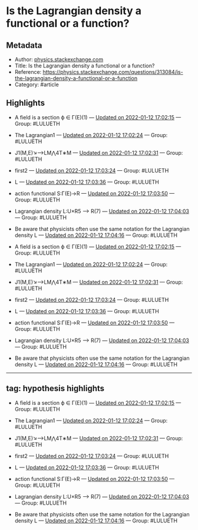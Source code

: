 # Is the Lagrangian density a functional or a function?

## Metadata
- Author: [physics.stackexchange.com]()
- Title: Is the Lagrangian density a functional or a function?
- Reference: https://physics.stackexchange.com/questions/313084/is-the-lagrangian-density-a-functional-or-a-function
- Category: #article

## Highlights
- A field is a section 
ϕ ∈ Γ(E)(1) — [Updated on 2022-01-12 17:02:15](https://hyp.is/Aw8RlnPBEeyPEuMVeSFUtA/physics.stackexchange.com/questions/313084/is-the-lagrangian-density-a-functional-or-a-function)  — Group: #LULUETH

- The Lagrangian1 — [Updated on 2022-01-12 17:02:24](https://hyp.is/B_RURnPBEeyG3FN4c5sb6A/physics.stackexchange.com/questions/313084/is-the-lagrangian-density-a-functional-or-a-function)  — Group: #LULUETH

- J1(M,E)↘⟶LM⋀4T∗M — [Updated on 2022-01-12 17:02:31](https://hyp.is/DKXGjHPBEeyWLtNua8f9pw/physics.stackexchange.com/questions/313084/is-the-lagrangian-density-a-functional-or-a-function)  — Group: #LULUETH

- first2 — [Updated on 2022-01-12 17:03:24](https://hyp.is/K-X4KHPBEeyJ6wtKJBaqqg/physics.stackexchange.com/questions/313084/is-the-lagrangian-density-a-functional-or-a-function)  — Group: #LULUETH

- L — [Updated on 2022-01-12 17:03:36](https://hyp.is/M3xtknPBEeyW1e-yHrtqhA/physics.stackexchange.com/questions/313084/is-the-lagrangian-density-a-functional-or-a-function)  — Group: #LULUETH

- action functional S:Γ(E)→R — [Updated on 2022-01-12 17:03:50](https://hyp.is/O6bfIHPBEeyjnO-PSwvRgw/physics.stackexchange.com/questions/313084/is-the-lagrangian-density-a-functional-or-a-function)  — Group: #LULUETH

- Lagrangian density 
L:U×R5 ⟶ R(7) — [Updated on 2022-01-12 17:04:03](https://hyp.is/Q2HbFnPBEeyNgqMjWY-LQQ/physics.stackexchange.com/questions/313084/is-the-lagrangian-density-a-functional-or-a-function)  — Group: #LULUETH

- Be aware that physicists often use the same notation for the Lagrangian density L — [Updated on 2022-01-12 17:04:16](https://hyp.is/SzDYnHPBEeypM6uv4VZwLg/physics.stackexchange.com/questions/313084/is-the-lagrangian-density-a-functional-or-a-function)  — Group: #LULUETH




- A field is a section 
ϕ ∈ Γ(E)(1) — [Updated on 2022-01-12 17:02:15](https://hyp.is/Aw8RlnPBEeyPEuMVeSFUtA/physics.stackexchange.com/questions/313084/is-the-lagrangian-density-a-functional-or-a-function)  — Group: #LULUETH

- The Lagrangian1 — [Updated on 2022-01-12 17:02:24](https://hyp.is/B_RURnPBEeyG3FN4c5sb6A/physics.stackexchange.com/questions/313084/is-the-lagrangian-density-a-functional-or-a-function)  — Group: #LULUETH

- J1(M,E)↘⟶LM⋀4T∗M — [Updated on 2022-01-12 17:02:31](https://hyp.is/DKXGjHPBEeyWLtNua8f9pw/physics.stackexchange.com/questions/313084/is-the-lagrangian-density-a-functional-or-a-function)  — Group: #LULUETH

- first2 — [Updated on 2022-01-12 17:03:24](https://hyp.is/K-X4KHPBEeyJ6wtKJBaqqg/physics.stackexchange.com/questions/313084/is-the-lagrangian-density-a-functional-or-a-function)  — Group: #LULUETH

- L — [Updated on 2022-01-12 17:03:36](https://hyp.is/M3xtknPBEeyW1e-yHrtqhA/physics.stackexchange.com/questions/313084/is-the-lagrangian-density-a-functional-or-a-function)  — Group: #LULUETH

- action functional S:Γ(E)→R — [Updated on 2022-01-12 17:03:50](https://hyp.is/O6bfIHPBEeyjnO-PSwvRgw/physics.stackexchange.com/questions/313084/is-the-lagrangian-density-a-functional-or-a-function)  — Group: #LULUETH

- Lagrangian density 
L:U×R5 ⟶ R(7) — [Updated on 2022-01-12 17:04:03](https://hyp.is/Q2HbFnPBEeyNgqMjWY-LQQ/physics.stackexchange.com/questions/313084/is-the-lagrangian-density-a-functional-or-a-function)  — Group: #LULUETH

- Be aware that physicists often use the same notation for the Lagrangian density L — [Updated on 2022-01-12 17:04:16](https://hyp.is/SzDYnHPBEeypM6uv4VZwLg/physics.stackexchange.com/questions/313084/is-the-lagrangian-density-a-functional-or-a-function)  — Group: #LULUETH

---
tag: hypothesis highlights
---





- A field is a section 
ϕ ∈ Γ(E)(1) — [Updated on 2022-01-12 17:02:15](https://hyp.is/Aw8RlnPBEeyPEuMVeSFUtA/physics.stackexchange.com/questions/313084/is-the-lagrangian-density-a-functional-or-a-function)  — Group: #LULUETH

- The Lagrangian1 — [Updated on 2022-01-12 17:02:24](https://hyp.is/B_RURnPBEeyG3FN4c5sb6A/physics.stackexchange.com/questions/313084/is-the-lagrangian-density-a-functional-or-a-function)  — Group: #LULUETH

- J1(M,E)↘⟶LM⋀4T∗M — [Updated on 2022-01-12 17:02:31](https://hyp.is/DKXGjHPBEeyWLtNua8f9pw/physics.stackexchange.com/questions/313084/is-the-lagrangian-density-a-functional-or-a-function)  — Group: #LULUETH

- first2 — [Updated on 2022-01-12 17:03:24](https://hyp.is/K-X4KHPBEeyJ6wtKJBaqqg/physics.stackexchange.com/questions/313084/is-the-lagrangian-density-a-functional-or-a-function)  — Group: #LULUETH

- L — [Updated on 2022-01-12 17:03:36](https://hyp.is/M3xtknPBEeyW1e-yHrtqhA/physics.stackexchange.com/questions/313084/is-the-lagrangian-density-a-functional-or-a-function)  — Group: #LULUETH

- action functional S:Γ(E)→R — [Updated on 2022-01-12 17:03:50](https://hyp.is/O6bfIHPBEeyjnO-PSwvRgw/physics.stackexchange.com/questions/313084/is-the-lagrangian-density-a-functional-or-a-function)  — Group: #LULUETH

- Lagrangian density 
L:U×R5 ⟶ R(7) — [Updated on 2022-01-12 17:04:03](https://hyp.is/Q2HbFnPBEeyNgqMjWY-LQQ/physics.stackexchange.com/questions/313084/is-the-lagrangian-density-a-functional-or-a-function)  — Group: #LULUETH

- Be aware that physicists often use the same notation for the Lagrangian density L — [Updated on 2022-01-12 17:04:16](https://hyp.is/SzDYnHPBEeypM6uv4VZwLg/physics.stackexchange.com/questions/313084/is-the-lagrangian-density-a-functional-or-a-function)  — Group: #LULUETH

